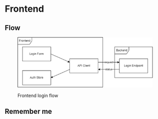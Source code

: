 # Frontend

## Flow

<figure><img src="../../.gitbook/assets/login_flow_frontend.drawio.png" alt=""><figcaption><p>Frontend login flow</p></figcaption></figure>

## Remember me
